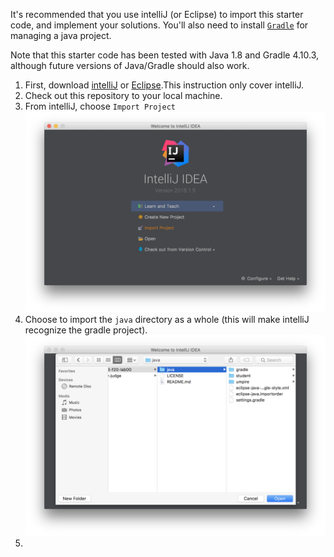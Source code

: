 It's recommended that you use intelliJ (or Eclipse) to import this starter code, and implement your solutions.
You'll also need to install [`Gradle`](https://gradle.org/) for managing a java project.

Note that this starter code has been tested with Java 1.8 and Gradle 4.10.3, although future versions of Java/Gradle should also work.

1. First, download [intelliJ](https://www.jetbrains.com/idea/download/) or [Eclipse](https://www.eclipse.org/downloads/).This instruction only cover intelliJ.
2. Check out this repository to your local machine.
3. From intelliJ, choose `Import Project`
![01-import.png](01-import.png)
4. Choose to import the `java` directory as a whole (this will make intelliJ recognize the gradle project).
![02-import-java-root.png](02-import-java-root.png)
5. 
